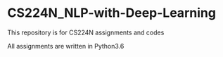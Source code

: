 # CS224N_NLP-with-Deep-Learning

This repository is for CS224N assignments and codes

All assignments are written in Python3.6
